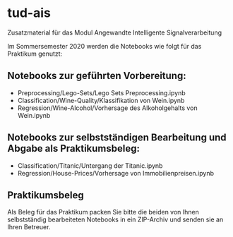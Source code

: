 # tud-ais
Zusatzmaterial für das Modul Angewandte Intelligente Signalverarbeitung


Im Sommersemester 2020 werden die Notebooks wie folgt für das Praktikum genutzt:

## Notebooks zur geführten Vorbereitung:
* Preprocessing/Lego-Sets/Lego Sets Preprocessing.ipynb
* Classification/Wine-Quality/Klassifikation von Wein.ipynb
* Regression/Wine-Alcohol/Vorhersage des Alkoholgehalts von Wein.ipynb

## Notebooks zur selbstständigen Bearbeitung und Abgabe als Praktikumsbeleg:
* Classification/Titanic/Untergang der Titanic.ipynb
* Regression/House-Prices/Vorhersage von Immobilienpreisen.ipynb

## Praktikumsbeleg
Als Beleg für das Praktikum packen Sie bitte die beiden von Ihnen selbstständig bearbeiteten Notebooks in ein ZIP-Archiv und senden sie an Ihren Betreuer.
